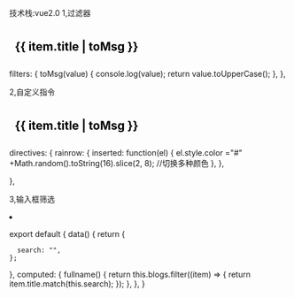 技术栈:vue2.0
1,过滤器
 <h2 style="padding:10px;color:black" v-rainrow>
            {{ item.title | toMsg }}  
            <!-- 过滤器用法 -->
</h2>
 filters: {
    toMsg(value) {
      console.log(value);
      return value.toUpperCase();
    },
  },

2,自定义指令
   <h2 style="padding:10px;color:black" v-rainrow>
            {{ item.title | toMsg }}  
            <!-- 过滤器用法 -->
   </h2>
directives: {
    rainrow: {
      inserted: function(el) {
        el.style.color ="#" +Math.random().toString(16).slice(2, 8); //切换多种颜色
      },
    },

},

3,输入框筛选

<el-input type="text" autocomplete="off" v-model="search"></el-input>
<li v-for="item in fullname" :key="item.id"></li>

export default {
  data() {
    return {
     
      search: "",
    };
  },
  computed: {
    fullname() {
      return this.blogs.filter((item) => {
        return item.title.match(this.search);
      });
    },
  },
}